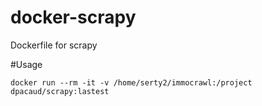 # docker-scrapy
Dockerfile for scrapy


#Usage

`docker run --rm -it -v /home/serty2/immocrawl:/project dpacaud/scrapy:lastest`
